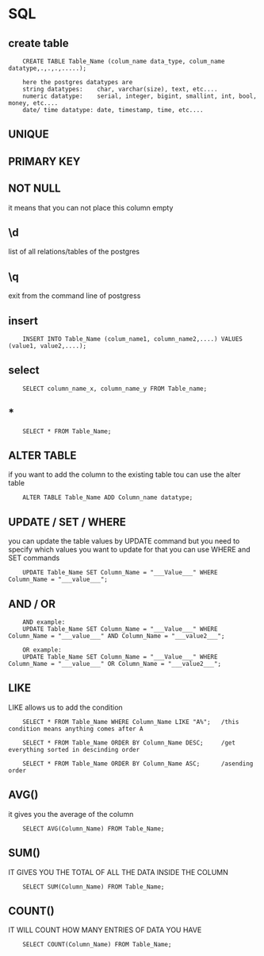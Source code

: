 # SQL 

## create table

        CREATE TABLE Table_Name (colum_name data_type, colum_name datatype,.,.,.,.....);

        here the postgres datatypes are 
        string datatypes:    char, varchar(size), text, etc....
        numeric datatype:    serial, integer, bigint, smallint, int, bool, money, etc....
        date/ time datatype: date, timestamp, time, etc....

## UNIQUE

## PRIMARY KEY

## NOT NULL
it means that you can not place this column empty

## \d 
list of all relations/tables of the postgres

## \q
exit from the command line of postgress

## insert

        INSERT INTO Table_Name (colum_name1, column_name2,....) VALUES (value1, value2,....);

## select 

        SELECT column_name_x, column_name_y FROM Table_name;

## *

        SELECT * FROM Table_Name;

## ALTER TABLE
if you want to add the column to the existing table tou can use the alter table

        ALTER TABLE Table_Name ADD Column_name datatype;

## UPDATE / SET / WHERE
you can update the table values by UPDATE command but you need to specify which values you want to update for that you can use WHERE and SET commands

        UPDATE Table_Name SET Column_Name = "___Value___" WHERE Column_Name = "___value___";

## AND / OR

        AND example:
        UPDATE Table_Name SET Column_Name = "___Value___" WHERE Column_Name = "___value___" AND Column_Name = "___value2___";

        OR example:
        UPDATE Table_Name SET Column_Name = "___Value___" WHERE Column_Name = "___value___" OR Column_Name = "___value2___";

## LIKE
LIKE allows us to add the condition

        SELECT * FROM Table_Name WHERE Column_Name LIKE "A%";   /this condition means anything comes after A

        SELECT * FROM Table_Name ORDER BY Column_Name DESC;     /get everything sorted in descinding order 

        SELECT * FROM Table_Name ORDER BY Column_Name ASC;      /asending order

## AVG()
it gives you the average of the column

        SELECT AVG(Column_Name) FROM Table_Name;

## SUM()
IT GIVES YOU THE TOTAL OF ALL THE DATA INSIDE THE COLUMN

        SELECT SUM(Column_Name) FROM Table_Name;

## COUNT()
IT WILL COUNT HOW MANY ENTRIES OF DATA YOU HAVE

        SELECT COUNT(Column_Name) FROM Table_Name;
